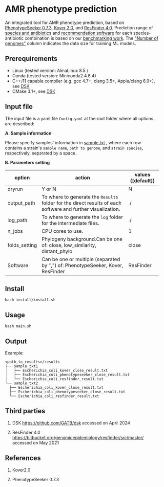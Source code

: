 # AMR phenotype prediction 


An integrated tool for AMR phenotype prediction, based on  [PhenotypeSeeker 0.7.3](https://github.com/bioinfo-ut/PhenotypeSeeker), [Kover 2.0](https://github.com/aldro61/kover), and [ResFinder 4.0](https://bitbucket.org/genomicepidemiology/resfinder/src/master/). Prediction range of <a href="https://github.com/hzi-bifo/AMR_benchmarking/wiki/Species-and-antibiotics">species and antibiotics<a> and  <a href="https://github.com/hzi-bifo/AMR_benchmarking/wiki/Recommendation-software"> recommendation software<a>  for each species-antibiotic combination is based on our <a href="https://github.com/hzi-bifo/AMR_benchmarking">benchmarking work<a>. The <a href="https://github.com/hzi-bifo/AMR_benchmarking/wiki/Species-and-antibiotics"> "Number of genomes"<a>  column indicates the data size for training ML models.



## Prerequirements

- Linux (tested version: AlmaLinux 8.5 )
- Conda (tested version: Miniconda2 4.8.4)
- C++/11 capable compiler (e.g. gcc 4.7+, clang 3.5+, Apple/clang 6.0+),  see  <a href="https://github.com/GATB/dsk"> DSK<a>
- CMake 3.1+, see  <a href="https://github.com/GATB/dsk"> DSK<a>
  
  
  
## <a name="input"></a>Input file
The input file is a yaml file `Config.yaml` at the root folder where all options are described:

**A. Sample information**
  
  Please specify samples' information in <a href="https://github.com/hzi-bifo/AMR_prediction_pipeline/blob/main/sample.txt"> sample.txt<a> , where each row contains a strain's `sample name`, `path to genome`, and `strain species`, respectively, separated by a space.
  
  
**B. Parameters setting**
 

| option | action | values ([default])|
| ------------- | ------------- |------------- |
|dryrun| Y or N |N|
|output_path| To where to generate the `Results` folder for the direct results of each software and further visualization. | ./|
|log_path| To where to generate the `log` folder for the intermediate files.| ./|
|n_jobs| CPU cores to use.| 1 |
|folds_setting|Phylogeny background.Can be one of: close, low_similarity, distant_phylo|close|
|Software| Can be one or multiple (separated by ",") of: PhenotypeSeeker, Kover, ResFinder|ResFinder|

 




## Install

```
bash install/install.sh 
```

 ## Usage
  
 ```
 bash main.sh 
 ```
  

 ## Output
  
 Example:
  ```
 <path_to_results>/results
├── sample_txt1
│   ├── Escherichia_coli_kover_close_result.txt
│   ├── Escherichia_coli_phenotypeseeker_close_result.txt
│   └── Escherichia_coli_resfinder_result.txt
└── sample_txt2
    ├── Escherichia_coli_kover_close_result.txt
    ├── Escherichia_coli_phenotypeseeker_close_result.txt
    └── Escherichia_coli_resfinder_result.txt

  ```
  
  
  



## Third parties
1. DSK https://github.com/GATB/dsk accessed on April 2024

2. ResFinder 4.0 https://bitbucket.org/genomicepidemiology/resfinder/src/master/ accessed on May 2021

## References
1. Kover2.0
 
2. PhenotypeSeeker 0.7.3
 
